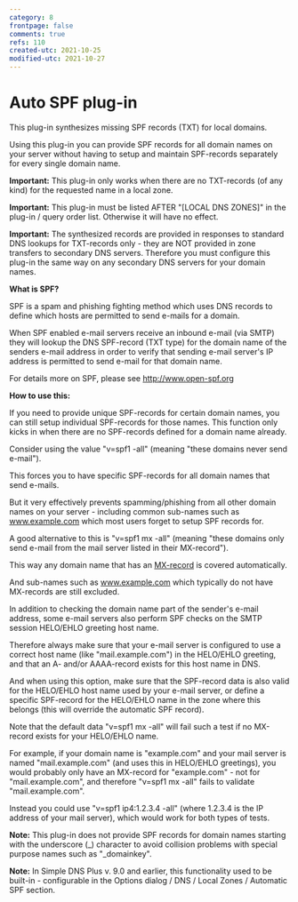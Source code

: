```yaml
---
category: 8
frontpage: false
comments: true
refs: 110
created-utc: 2021-10-25
modified-utc: 2021-10-27
---
```

# Auto SPF plug-in

This plug-in synthesizes missing SPF records (TXT) for local domains.

Using this plug-in you can provide SPF records for all domain names on your server without having to setup and maintain SPF-records separately for every single domain name.

**Important:** This plug-in only works when there are no TXT-records (of any kind) for the requested name in a local zone.

**Important:** This plug-in must be listed AFTER "[LOCAL DNS ZONES]" in the plug-in / query order list. Otherwise it will have no effect.

**Important:** The synthesized records are provided in responses to standard DNS lookups for TXT-records only - they are NOT provided in zone transfers to secondary DNS servers. Therefore you must configure this plug-in the same way on any secondary DNS servers for your domain names.

**What is SPF?**

SPF is a spam and phishing fighting method which uses DNS records to define which hosts are permitted to send e-mails for a domain.

When SPF enabled e-mail servers receive an inbound e-mail (via SMTP) they will lookup the DNS SPF-record (TXT type) for the domain name of the senders e-mail address in order to verify that sending e-mail server's IP address is permitted to send e-mail for that domain name.

For details more on SPF, please see <http://www.open-spf.org>

**How to use this:**

If you need to provide unique SPF-records for certain domain names, you can still setup individual SPF-records for those names. This function only kicks in when there are no SPF-records defined for a domain name already.

Consider using the value "v=spf1 -all" (meaning "these domains never send e-mail").

This forces you to have specific SPF-records for all domain names that send e-mails.

But it very effectively prevents spamming/phishing from all other domain names on your server - including common sub-names such as www.example.com which most users forget to setup SPF records for.

A good alternative to this is "v=spf1 mx -all" (meaning "these domains only send e-mail from the mail server listed in their MX-record").

This way any domain name that has an [MX-record](https://simpledns.plus/help/mx-records) is covered automatically.

And sub-names such as www.example.com which typically do not have MX-records are still excluded.

In addition to checking the domain name part of the sender's e-mail address, some e-mail servers also perform SPF checks on the SMTP session HELO/EHLO greeting host name.

Therefore always make sure that your e-mail server is configured to use a correct host name (like "mail.example.com") in the HELO/EHLO greeting, and that an A- and/or AAAA-record exists for this host name in DNS.

And when using this option, make sure that the SPF-record data is also valid for the HELO/EHLO host name used by your e-mail server, or define a specific SPF-record for the HELO/EHLO name in the zone where this belongs (this will override the automatic SPF record).

Note that the default data "v=spf1 mx -all" will fail such a test if no MX-record exists for your HELO/EHLO name.

For example, if your domain name is "example.com" and your mail server is named "mail.example.com" (and uses this in HELO/EHLO greetings), you would probably only have an MX-record for "example.com" - not for "mail.example.com", and therefore "v=spf1 mx -all" fails to validate "mail.example.com".

Instead you could use "v=spf1 ip4:1.2.3.4 -all" (where 1.2.3.4 is the IP address of your mail server), which would work for both types of tests.

**Note:** This plug-in does not provide SPF records for domain names starting with the underscore (\_) character to avoid collision problems with special purpose names such as "\_domainkey".

**Note:** In Simple DNS Plus v. 9.0 and earlier, this functionality used to be built-in - configurable in the Options dialog / DNS / Local Zones / Automatic SPF section.
